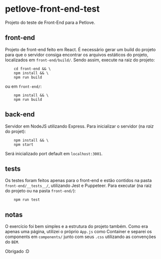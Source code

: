 # petlove-front-end-test
Projeto do teste de Front-End para a Petlove.

## front-end

Projeto de front-end feito em React.
É necessário gerar um build do projeto para que o servidor consiga encontrar os arquivos estáticos do projeto, localizados em `front-end/build/`.
Sendo assim, execute na raiz do projeto:
```
	cd front-end && \
	npm install && \
	npm run build
```
ou em `front-end/`:
```
	npm install && \
	npm run build
```

## back-end

Servidor em NodeJS utilizando Express.
Para inicializar o servidor (na *raiz* do projet):
```
	npm install && \
	npm start
```
Será inicializado port default em `localhost:3001`.
 

## tests

Os testes foram feitos apenas para o front-end e estão contidos na pasta `front-end/__tests__/`, utilizando Jest e Puppeteer.
Para executar (na raiz do projeto ou na pasta `front-end/`):
```
	npm run test
```

## notas
O exercício foi bem simples e a estrutura do projeto também. Como era apenas uma página, utilizei o próprio `App.js` como Container e separei os components em `components/` junto com seus `.css` utilizando as convenções do `BEM`. 

Obrigado :D
